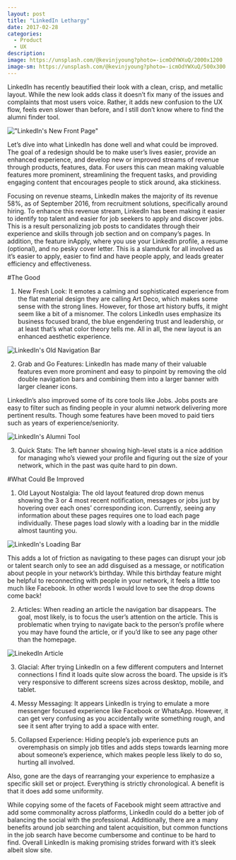 ```yaml
---
layout: post
title: "LinkedIn Lethargy"
date: 2017-02-28
categories:
  - Product
  - UX
description:
image: https://unsplash.com/@kevinjyoung?photo=-icmOdYWXuQ/2000x1200
image-sm: https://unsplash.com/@kevinjyoung?photo=-icmOdYWXuQ/500x300
---
```

LinkedIn has recently beautified their look with a clean, crisp, and metallic layout. While the new look adds class it doesn’t fix many of the issues and complaints that most users voice. Rather, it adds new confusion to the UX flow, feels even slower than before, and I still don’t know where to find the alumni finder tool.

!["LinkedIn's New Front Page"][1]

Let’s dive into what LinkedIn has done well and what could be improved. The goal of a redesign should be to make user’s lives easier, provide an enhanced experience, and develop new or improved streams of revenue through products, features, data. For users this can mean making valuable features more prominent, streamlining the frequent tasks, and providing engaging content that encourages people to stick around, aka stickiness.

Focusing on revenue steams, LinkedIn makes the majority of its revenue 58%, as of September 2016, from recruitment solutions, specifically around hiring. To enhance this revenue stream, LinkedIn has been making it easier to identify top talent and easier for job seekers to apply and discover jobs. This is a result personalizing job posts to candidates through their experience and skills through job section and on company’s pages. In addition, the feature inApply, where you use your LinkedIn profile, a resume (optional), and no pesky cover letter. This is a slamdunk for all involved as it’s easier to apply, easier to find and have people apply, and leads greater efficiency and effectiveness.  

#The Good

1. New Fresh Look: It emotes a calming and sophisticated experience from the flat material design they are calling Art Deco, which makes some sense with the strong lines. However, for those art history buffs, it might seem like a bit of a misnomer. The colors LinkedIn uses emphasize its business focused brand, the blue engendering trust and leadership, or at least that’s what color theory tells me. All in all, the new layout is an enhanced aesthetic experience.

![LinkedIn's Old Navigation Bar][2]

2. Grab and Go Features: LinkedIn has made many of their valuable features even more prominent and easy to pinpoint by removing the old double navigation bars and combining them into a larger banner with larger cleaner icons.

LinkedIn’s also improved some of its core tools like Jobs. Jobs posts are easy to filter such as finding people in your alumni network delivering more pertinent results. Though some features have been moved to paid tiers such as years of experience/seniority.

![LinkedIn's Alumni Tool][3]

3. Quick Stats: The left banner showing high-level stats is a nice addition for managing who’s viewed your profile and figuring out the size of your network, which in the past was quite hard to pin down.

#What Could Be Improved

1. Old Layout Nostalgia: The old layout featured drop down menus showing the 3 or 4 most recent notification, messages or jobs just by hovering over each ones’ corresponding icon. Currently, seeing any information about these pages requires one to load each page individually. These pages load slowly with a loading bar in the middle almost taunting you.

![LinkedIn's Loading Bar][4]

This adds a lot of friction as navigating to these pages can disrupt your job or talent search only to see an add disguised as a message, or notification about people in your network’s birthday. While this birthday feature might be helpful to reconnecting with people in your network, it feels a little too much like Facebook. In other words I would love to see the drop downs come back!

2. Articles: When reading an article the navigation bar disappears. The goal, most likely, is to focus the user’s attention on the article. This is problematic when trying to navigate back to the person’s profile where you may have found the article, or if you’d like to see any page other than the homepage.

![LinekedIn Article][5]

3. Glacial: After trying LinkedIn on a few different computers and Internet connections I find it loads quite slow across the board. The upside is it’s very responsive to different screens sizes across desktop, mobile, and tablet.

4. Messy Messaging: It appears LinkedIn is trying to emulate a more messenger focused experience like Facebook or WhatsApp. However, it can get very confusing as you accidentally write something rough, and see it sent after trying to add a space with enter.

5. Collapsed Experience: Hiding people’s job experience puts an overemphasis on simply job titles and adds steps towards learning more about someone’s experience, which makes people less likely to do so, hurting all involved.

Also, gone are the days of rearranging your experience to emphasize a specific skill set or project. Everything is strictly chronological. A benefit is that it does add some uniformity.

While copying some of the facets of Facebook might seem attractive and add some commonality across platforms, LinkedIn could do a better job of balancing the social with the professional. Additionally, there are a many benefits around job searching and talent acquisition, but common functions in the job search have become cumbersome and continue to be hard to find. Overall LinkedIn is making promising strides forward with it’s sleek albeit slow site.

[1]: http://imgur.com/WjO8Dyk
[2]: http://imgur.com/ujKBUos
[3]: https://imgur.com/a/UTD8e
[4]: http://imgur.com/TEV24vH
[5]: http://imgur.com/jb2V06P
